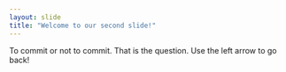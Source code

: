 ```yaml
---
layout: slide
title: "Welcome to our second slide!"
---
```

To commit or not to commit. That is the question.
Use the left arrow to go back!
